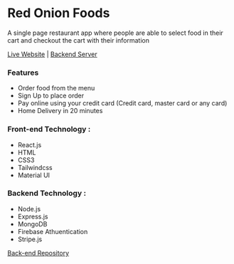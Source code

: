 # Red Onion Foods
A single page restaurant app where people are able to select food in their cart and checkout the cart with their information

[Live Website](https://web-red-onion.firebaseapp.com/) | [Backend Server](https://secret-earth-55769.herokuapp.com/)

### Features
* Order food from the menu
* Sign Up to place order
* Pay online using your credit card (Credit card, master card or any card)
* Home Delivery in 20 minutes

### Front-end Technology : 
* React.js
* HTML
* CSS3
* Tailwindcss
* Material UI

### Backend Technology :
* Node.js
* Express.js
* MongoDB
* Firebase Athuentication 
* Stripe.js

[Back-end Repository](https://github.com/HarunPHero/Red-onion-restaurant-server-site)
